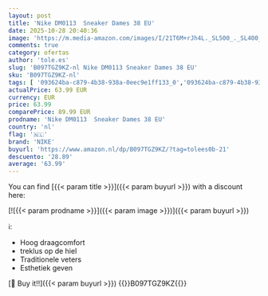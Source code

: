 ```yaml
---
layout: post
title: 'Nike DM0113  Sneaker Dames 38 EU'
date: 2025-10-28 20:40:36
image: 'https://m.media-amazon.com/images/I/21T6M+rJh4L._SL500_._SL400_.jpg'
comments: true
category: ofertas
author: 'tole.es'
slug: 'B097TGZ9KZ-nl Nike DM0113 Sneaker Dames 38 EU'
sku: 'B097TGZ9KZ-nl'
tags: [ '093624ba-c879-4b38-938a-0eec9e1ff133_0','093624ba-c879-4b38-938a-0eec9e1ff133_3601','Arborist Merchandising Root','Dameshardloopschoenen voor verharde weg','Damesmode','Damesschoenen','Hardloopschoenen dames','Klassieke & modieuze sneakers dames','Kleding, schoenen & sieraden','Kleding, schoenen en sieraden','New Arrivals','Self Service','Special Features Stores','Trainings- & outdoorschoenen dames','Trekking- & hikingschoeisel dames','Wandelschoenen dames','nike','🇳🇱', ]
actualPrice: 63.99 EUR
currency: EUR
price: 63.99
comparePrice: 89.99 EUR
prodname: 'Nike DM0113  Sneaker Dames 38 EU'
country: 'nl'
flag: '🇳🇱'
brand: 'NIKE'
buyurl: 'https://www.amazon.nl/dp/B097TGZ9KZ/?tag=tolees0b-21'
descuento: '28.89'
average: '63.99'
---
```


You can find [{{< param title >}}]({{< param buyurl >}}) with a discount here:

[![{{< param prodname >}}]({{< param image >}})]({{< param buyurl >}})

ℹ️:

- Hoog draagcomfort
- treklus op de hiel
- Traditionele veters
- Esthetiek geven

[🛒 Buy it!!]({{< param buyurl >}})
{{<world>}}B097TGZ9KZ{{</world>}}

